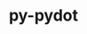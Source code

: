 ---
title: "py-pydot"
layout: cache
categories: [package, develop]
meta: {"versions": ["1.4.2"], "compilers": ["gcc@=11.3.0", "gcc@=7.3.1", "gcc@=7.5.0"], "oss": ["amzn2", "ubuntu18.04", "ubuntu22.04"], "platforms": ["linux"], "targets": ["ivybridge", "x86_64", "x86_64_v3"], "stacks": ["ml-linux-x86_64-cpu", "ml-linux-x86_64-cuda", "ml-linux-x86_64-rocm", "radiuss", "root"], "num_specs": 71, "num_specs_by_stack": {"root": 71, "radiuss": 3, "ml-linux-x86_64-rocm": 6, "ml-linux-x86_64-cpu": 6, "ml-linux-x86_64-cuda": 6}}
spec_details: [{"hash": "cyhyk6cjzl2nfisxm6dg4s7g4mbbtghm", "compiler": "gcc@=7.3.1", "versions": ["1.4.2"], "os": "amzn2", "platform": "linux", "target": "ivybridge", "variants": ["build_system=python_pip"], "stacks": ["root"], "size": "-", "tarball": "https://binaries.spack.io/develop/build_cache/linux-amzn2-ivybridge/gcc-7.3.1/py-pydot-1.4.2/linux-amzn2-ivybridge-gcc-7.3.1-py-pydot-1.4.2-cyhyk6cjzl2nfisxm6dg4s7g4mbbtghm.spack"}, {"hash": "e7xnl5xcy4j7c6wqftouztrt4ol2k73k", "compiler": "gcc@=7.3.1", "versions": ["1.4.2"], "os": "amzn2", "platform": "linux", "target": "ivybridge", "variants": ["build_system=python_pip"], "stacks": ["root"], "size": "-", "tarball": "https://binaries.spack.io/develop/build_cache/linux-amzn2-ivybridge/gcc-7.3.1/py-pydot-1.4.2/linux-amzn2-ivybridge-gcc-7.3.1-py-pydot-1.4.2-e7xnl5xcy4j7c6wqftouztrt4ol2k73k.spack"}, {"hash": "vkbhvb2tblzshsz6xids3zancgfuubt6", "compiler": "gcc@=7.3.1", "versions": ["1.4.2"], "os": "amzn2", "platform": "linux", "target": "x86_64_v3", "variants": [], "stacks": ["root"], "size": "-", "tarball": "https://binaries.spack.io/develop/build_cache/linux-amzn2-x86_64_v3/gcc-7.3.1/py-pydot-1.4.2/linux-amzn2-x86_64_v3-gcc-7.3.1-py-pydot-1.4.2-vkbhvb2tblzshsz6xids3zancgfuubt6.spack"}, {"hash": "xp7rejbn4btxwraympsyjtu3qi52blc5", "compiler": "gcc@=7.3.1", "versions": ["1.4.2"], "os": "amzn2", "platform": "linux", "target": "x86_64_v3", "variants": ["build_system=python_pip"], "stacks": ["root"], "size": "-", "tarball": "https://binaries.spack.io/develop/build_cache/linux-amzn2-x86_64_v3/gcc-7.3.1/py-pydot-1.4.2/linux-amzn2-x86_64_v3-gcc-7.3.1-py-pydot-1.4.2-xp7rejbn4btxwraympsyjtu3qi52blc5.spack"}, {"hash": "pjuhpa4a5wv5u5ionwpweh6jgutfzpf2", "compiler": "gcc@=7.3.1", "versions": ["1.4.2"], "os": "amzn2", "platform": "linux", "target": "x86_64_v3", "variants": ["build_system=python_pip"], "stacks": ["root"], "size": "-", "tarball": "https://binaries.spack.io/develop/build_cache/linux-amzn2-x86_64_v3/gcc-7.3.1/py-pydot-1.4.2/linux-amzn2-x86_64_v3-gcc-7.3.1-py-pydot-1.4.2-pjuhpa4a5wv5u5ionwpweh6jgutfzpf2.spack"}, {"hash": "3pe6xc74yibfdhlae5te23ollj3mrra2", "compiler": "gcc@=7.3.1", "versions": ["1.4.2"], "os": "amzn2", "platform": "linux", "target": "x86_64_v3", "variants": [], "stacks": ["root"], "size": "-", "tarball": "https://binaries.spack.io/develop/build_cache/linux-amzn2-x86_64_v3/gcc-7.3.1/py-pydot-1.4.2/linux-amzn2-x86_64_v3-gcc-7.3.1-py-pydot-1.4.2-3pe6xc74yibfdhlae5te23ollj3mrra2.spack"}, {"hash": "3uj2z7c5ubix6pfjfgg6rjgdylrx456v", "compiler": "gcc@=7.5.0", "versions": ["1.4.2"], "os": "ubuntu18.04", "platform": "linux", "target": "x86_64", "variants": [], "stacks": ["root"], "size": "-", "tarball": "https://binaries.spack.io/develop/build_cache/linux-ubuntu18.04-x86_64/gcc-7.5.0/py-pydot-1.4.2/linux-ubuntu18.04-x86_64-gcc-7.5.0-py-pydot-1.4.2-3uj2z7c5ubix6pfjfgg6rjgdylrx456v.spack"}, {"hash": "7vnqdr5yzdjrhlpbxpccwuifw6lgy44g", "compiler": "gcc@=7.5.0", "versions": ["1.4.2"], "os": "ubuntu18.04", "platform": "linux", "target": "x86_64", "variants": [], "stacks": ["root"], "size": "-", "tarball": "https://binaries.spack.io/develop/build_cache/linux-ubuntu18.04-x86_64/gcc-7.5.0/py-pydot-1.4.2/linux-ubuntu18.04-x86_64-gcc-7.5.0-py-pydot-1.4.2-7vnqdr5yzdjrhlpbxpccwuifw6lgy44g.spack"}, {"hash": "ykzzzfsqrtyrlxviszwzbhhwqhqlwhra", "compiler": "gcc@=7.5.0", "versions": ["1.4.2"], "os": "ubuntu18.04", "platform": "linux", "target": "x86_64", "variants": [], "stacks": ["root"], "size": "-", "tarball": "https://binaries.spack.io/develop/build_cache/linux-ubuntu18.04-x86_64/gcc-7.5.0/py-pydot-1.4.2/linux-ubuntu18.04-x86_64-gcc-7.5.0-py-pydot-1.4.2-ykzzzfsqrtyrlxviszwzbhhwqhqlwhra.spack"}, {"hash": "i72l7s7ktpkz22mahbgnwss5lx56hzvx", "compiler": "gcc@=7.5.0", "versions": ["1.4.2"], "os": "ubuntu18.04", "platform": "linux", "target": "x86_64", "variants": ["build_system=python_pip"], "stacks": ["root"], "size": "-", "tarball": "https://binaries.spack.io/develop/build_cache/linux-ubuntu18.04-x86_64/gcc-7.5.0/py-pydot-1.4.2/linux-ubuntu18.04-x86_64-gcc-7.5.0-py-pydot-1.4.2-i72l7s7ktpkz22mahbgnwss5lx56hzvx.spack"}, {"hash": "saxwtf3zcagveww2qnjpkbsaxv2rbljj", "compiler": "gcc@=7.5.0", "versions": ["1.4.2"], "os": "ubuntu18.04", "platform": "linux", "target": "x86_64", "variants": [], "stacks": ["root"], "size": "-", "tarball": "https://binaries.spack.io/develop/build_cache/linux-ubuntu18.04-x86_64/gcc-7.5.0/py-pydot-1.4.2/linux-ubuntu18.04-x86_64-gcc-7.5.0-py-pydot-1.4.2-saxwtf3zcagveww2qnjpkbsaxv2rbljj.spack"}, {"hash": "xh23fu2txebbn3dg7cnq6lzjnqykm65e", "compiler": "gcc@=7.5.0", "versions": ["1.4.2"], "os": "ubuntu18.04", "platform": "linux", "target": "x86_64", "variants": [], "stacks": ["root"], "size": "-", "tarball": "https://binaries.spack.io/develop/build_cache/linux-ubuntu18.04-x86_64/gcc-7.5.0/py-pydot-1.4.2/linux-ubuntu18.04-x86_64-gcc-7.5.0-py-pydot-1.4.2-xh23fu2txebbn3dg7cnq6lzjnqykm65e.spack"}, {"hash": "cuwdchoabtm4byqi5qvaglke6ckcfpqw", "compiler": "gcc@=7.5.0", "versions": ["1.4.2"], "os": "ubuntu18.04", "platform": "linux", "target": "x86_64", "variants": ["build_system=python_pip"], "stacks": ["root"], "size": "-", "tarball": "https://binaries.spack.io/develop/build_cache/linux-ubuntu18.04-x86_64/gcc-7.5.0/py-pydot-1.4.2/linux-ubuntu18.04-x86_64-gcc-7.5.0-py-pydot-1.4.2-cuwdchoabtm4byqi5qvaglke6ckcfpqw.spack"}, {"hash": "tcp4bhtk6lagkiylywhsdeiulnh3oxbs", "compiler": "gcc@=7.5.0", "versions": ["1.4.2"], "os": "ubuntu18.04", "platform": "linux", "target": "x86_64", "variants": [], "stacks": ["root"], "size": "-", "tarball": "https://binaries.spack.io/develop/build_cache/linux-ubuntu18.04-x86_64/gcc-7.5.0/py-pydot-1.4.2/linux-ubuntu18.04-x86_64-gcc-7.5.0-py-pydot-1.4.2-tcp4bhtk6lagkiylywhsdeiulnh3oxbs.spack"}, {"hash": "jmi4x7netjnqwqh2kmfxuqvtytewzhvw", "compiler": "gcc@=7.5.0", "versions": ["1.4.2"], "os": "ubuntu18.04", "platform": "linux", "target": "x86_64", "variants": [], "stacks": ["root"], "size": "-", "tarball": "https://binaries.spack.io/develop/build_cache/linux-ubuntu18.04-x86_64/gcc-7.5.0/py-pydot-1.4.2/linux-ubuntu18.04-x86_64-gcc-7.5.0-py-pydot-1.4.2-jmi4x7netjnqwqh2kmfxuqvtytewzhvw.spack"}, {"hash": "d2hm3s3ttzcfhvdr7cpnqo7m7pgwp3kv", "compiler": "gcc@=7.5.0", "versions": ["1.4.2"], "os": "ubuntu18.04", "platform": "linux", "target": "x86_64", "variants": [], "stacks": ["root"], "size": "-", "tarball": "https://binaries.spack.io/develop/build_cache/linux-ubuntu18.04-x86_64/gcc-7.5.0/py-pydot-1.4.2/linux-ubuntu18.04-x86_64-gcc-7.5.0-py-pydot-1.4.2-d2hm3s3ttzcfhvdr7cpnqo7m7pgwp3kv.spack"}, {"hash": "knfvzj3koaycomcsbff4y5zh2a3hysi3", "compiler": "gcc@=7.5.0", "versions": ["1.4.2"], "os": "ubuntu18.04", "platform": "linux", "target": "x86_64", "variants": [], "stacks": ["root"], "size": "-", "tarball": "https://binaries.spack.io/develop/build_cache/linux-ubuntu18.04-x86_64/gcc-7.5.0/py-pydot-1.4.2/linux-ubuntu18.04-x86_64-gcc-7.5.0-py-pydot-1.4.2-knfvzj3koaycomcsbff4y5zh2a3hysi3.spack"}, {"hash": "xgtms6qvbs7nkjfbfkwjoodq5skvqubd", "compiler": "gcc@=7.5.0", "versions": ["1.4.2"], "os": "ubuntu18.04", "platform": "linux", "target": "x86_64", "variants": [], "stacks": ["root"], "size": "-", "tarball": "https://binaries.spack.io/develop/build_cache/linux-ubuntu18.04-x86_64/gcc-7.5.0/py-pydot-1.4.2/linux-ubuntu18.04-x86_64-gcc-7.5.0-py-pydot-1.4.2-xgtms6qvbs7nkjfbfkwjoodq5skvqubd.spack"}, {"hash": "3owy3cx44lop6q6omodr6lxt6knsy3ng", "compiler": "gcc@=7.5.0", "versions": ["1.4.2"], "os": "ubuntu18.04", "platform": "linux", "target": "x86_64", "variants": [], "stacks": ["root"], "size": "-", "tarball": "https://binaries.spack.io/develop/build_cache/linux-ubuntu18.04-x86_64/gcc-7.5.0/py-pydot-1.4.2/linux-ubuntu18.04-x86_64-gcc-7.5.0-py-pydot-1.4.2-3owy3cx44lop6q6omodr6lxt6knsy3ng.spack"}, {"hash": "t2gvevbgqwk4tifxn4zvh3m7opr4yclr", "compiler": "gcc@=7.5.0", "versions": ["1.4.2"], "os": "ubuntu18.04", "platform": "linux", "target": "x86_64", "variants": [], "stacks": ["root"], "size": "-", "tarball": "https://binaries.spack.io/develop/build_cache/linux-ubuntu18.04-x86_64/gcc-7.5.0/py-pydot-1.4.2/linux-ubuntu18.04-x86_64-gcc-7.5.0-py-pydot-1.4.2-t2gvevbgqwk4tifxn4zvh3m7opr4yclr.spack"}, {"hash": "dd4alnb4mstekes7xhnuurhhinxj2lws", "compiler": "gcc@=7.5.0", "versions": ["1.4.2"], "os": "ubuntu18.04", "platform": "linux", "target": "x86_64", "variants": ["build_system=python_pip"], "stacks": ["root"], "size": "-", "tarball": "https://binaries.spack.io/develop/build_cache/linux-ubuntu18.04-x86_64/gcc-7.5.0/py-pydot-1.4.2/linux-ubuntu18.04-x86_64-gcc-7.5.0-py-pydot-1.4.2-dd4alnb4mstekes7xhnuurhhinxj2lws.spack"}, {"hash": "bkrabefpmnl3lwozejfwlsf2yumltvsk", "compiler": "gcc@=7.5.0", "versions": ["1.4.2"], "os": "ubuntu18.04", "platform": "linux", "target": "x86_64", "variants": [], "stacks": ["root"], "size": "-", "tarball": "https://binaries.spack.io/develop/build_cache/linux-ubuntu18.04-x86_64/gcc-7.5.0/py-pydot-1.4.2/linux-ubuntu18.04-x86_64-gcc-7.5.0-py-pydot-1.4.2-bkrabefpmnl3lwozejfwlsf2yumltvsk.spack"}, {"hash": "af6l2hxpt7yhuijuvcqzjywjlraob73j", "compiler": "gcc@=7.5.0", "versions": ["1.4.2"], "os": "ubuntu18.04", "platform": "linux", "target": "x86_64", "variants": ["build_system=python_pip"], "stacks": ["root"], "size": "-", "tarball": "https://binaries.spack.io/develop/build_cache/linux-ubuntu18.04-x86_64/gcc-7.5.0/py-pydot-1.4.2/linux-ubuntu18.04-x86_64-gcc-7.5.0-py-pydot-1.4.2-af6l2hxpt7yhuijuvcqzjywjlraob73j.spack"}, {"hash": "m2qotmuitltlftkdcmbfpnpp2kothvl5", "compiler": "gcc@=7.5.0", "versions": ["1.4.2"], "os": "ubuntu18.04", "platform": "linux", "target": "x86_64", "variants": [], "stacks": ["root"], "size": "-", "tarball": "https://binaries.spack.io/develop/build_cache/linux-ubuntu18.04-x86_64/gcc-7.5.0/py-pydot-1.4.2/linux-ubuntu18.04-x86_64-gcc-7.5.0-py-pydot-1.4.2-m2qotmuitltlftkdcmbfpnpp2kothvl5.spack"}, {"hash": "i6fxhclwkyu6e6zsva43s7g643aifztp", "compiler": "gcc@=7.5.0", "versions": ["1.4.2"], "os": "ubuntu18.04", "platform": "linux", "target": "x86_64", "variants": [], "stacks": ["root"], "size": "-", "tarball": "https://binaries.spack.io/develop/build_cache/linux-ubuntu18.04-x86_64/gcc-7.5.0/py-pydot-1.4.2/linux-ubuntu18.04-x86_64-gcc-7.5.0-py-pydot-1.4.2-i6fxhclwkyu6e6zsva43s7g643aifztp.spack"}, {"hash": "tytoud2jgkvnycbscjxkkjtdcmghrssn", "compiler": "gcc@=7.5.0", "versions": ["1.4.2"], "os": "ubuntu18.04", "platform": "linux", "target": "x86_64", "variants": [], "stacks": ["root"], "size": "-", "tarball": "https://binaries.spack.io/develop/build_cache/linux-ubuntu18.04-x86_64/gcc-7.5.0/py-pydot-1.4.2/linux-ubuntu18.04-x86_64-gcc-7.5.0-py-pydot-1.4.2-tytoud2jgkvnycbscjxkkjtdcmghrssn.spack"}, {"hash": "x3t54fp6qxphnwotnapik7j2xrxtvswp", "compiler": "gcc@=7.5.0", "versions": ["1.4.2"], "os": "ubuntu18.04", "platform": "linux", "target": "x86_64", "variants": [], "stacks": ["root"], "size": "-", "tarball": "https://binaries.spack.io/develop/build_cache/linux-ubuntu18.04-x86_64/gcc-7.5.0/py-pydot-1.4.2/linux-ubuntu18.04-x86_64-gcc-7.5.0-py-pydot-1.4.2-x3t54fp6qxphnwotnapik7j2xrxtvswp.spack"}, {"hash": "b3q4dinobwwrn24acjofc6jcqpsxovbt", "compiler": "gcc@=7.5.0", "versions": ["1.4.2"], "os": "ubuntu18.04", "platform": "linux", "target": "x86_64", "variants": [], "stacks": ["root"], "size": "-", "tarball": "https://binaries.spack.io/develop/build_cache/linux-ubuntu18.04-x86_64/gcc-7.5.0/py-pydot-1.4.2/linux-ubuntu18.04-x86_64-gcc-7.5.0-py-pydot-1.4.2-b3q4dinobwwrn24acjofc6jcqpsxovbt.spack"}, {"hash": "wpbwy2bhhnascq5shkiwujfn6wld3hg4", "compiler": "gcc@=7.5.0", "versions": ["1.4.2"], "os": "ubuntu18.04", "platform": "linux", "target": "x86_64", "variants": [], "stacks": ["root"], "size": "-", "tarball": "https://binaries.spack.io/develop/build_cache/linux-ubuntu18.04-x86_64/gcc-7.5.0/py-pydot-1.4.2/linux-ubuntu18.04-x86_64-gcc-7.5.0-py-pydot-1.4.2-wpbwy2bhhnascq5shkiwujfn6wld3hg4.spack"}, {"hash": "gmkvynqe42a6ae7ytk7qjwhrxvy7du7m", "compiler": "gcc@=7.5.0", "versions": ["1.4.2"], "os": "ubuntu18.04", "platform": "linux", "target": "x86_64", "variants": [], "stacks": ["root"], "size": "-", "tarball": "https://binaries.spack.io/develop/build_cache/linux-ubuntu18.04-x86_64/gcc-7.5.0/py-pydot-1.4.2/linux-ubuntu18.04-x86_64-gcc-7.5.0-py-pydot-1.4.2-gmkvynqe42a6ae7ytk7qjwhrxvy7du7m.spack"}, {"hash": "ug2eowxmrzjko6acrhe4w24tqpffw65y", "compiler": "gcc@=7.5.0", "versions": ["1.4.2"], "os": "ubuntu18.04", "platform": "linux", "target": "x86_64", "variants": [], "stacks": ["root"], "size": "-", "tarball": "https://binaries.spack.io/develop/build_cache/linux-ubuntu18.04-x86_64/gcc-7.5.0/py-pydot-1.4.2/linux-ubuntu18.04-x86_64-gcc-7.5.0-py-pydot-1.4.2-ug2eowxmrzjko6acrhe4w24tqpffw65y.spack"}, {"hash": "khhhnw45wvkxokdnc6vga74h6g4szmwk", "compiler": "gcc@=7.5.0", "versions": ["1.4.2"], "os": "ubuntu18.04", "platform": "linux", "target": "x86_64", "variants": [], "stacks": ["root"], "size": "-", "tarball": "https://binaries.spack.io/develop/build_cache/linux-ubuntu18.04-x86_64/gcc-7.5.0/py-pydot-1.4.2/linux-ubuntu18.04-x86_64-gcc-7.5.0-py-pydot-1.4.2-khhhnw45wvkxokdnc6vga74h6g4szmwk.spack"}, {"hash": "exdkirsk4exlbnq2giiex2qpusfgovzq", "compiler": "gcc@=7.5.0", "versions": ["1.4.2"], "os": "ubuntu18.04", "platform": "linux", "target": "x86_64", "variants": [], "stacks": ["root"], "size": "-", "tarball": "https://binaries.spack.io/develop/build_cache/linux-ubuntu18.04-x86_64/gcc-7.5.0/py-pydot-1.4.2/linux-ubuntu18.04-x86_64-gcc-7.5.0-py-pydot-1.4.2-exdkirsk4exlbnq2giiex2qpusfgovzq.spack"}, {"hash": "zsjtzhd5n764vohsj4pkzbargg277r4f", "compiler": "gcc@=7.5.0", "versions": ["1.4.2"], "os": "ubuntu18.04", "platform": "linux", "target": "x86_64", "variants": ["build_system=python_pip"], "stacks": ["root"], "size": "-", "tarball": "https://binaries.spack.io/develop/build_cache/linux-ubuntu18.04-x86_64/gcc-7.5.0/py-pydot-1.4.2/linux-ubuntu18.04-x86_64-gcc-7.5.0-py-pydot-1.4.2-zsjtzhd5n764vohsj4pkzbargg277r4f.spack"}, {"hash": "ifqnitzly76vh6o2mozs2pedbm7ttu4v", "compiler": "gcc@=7.5.0", "versions": ["1.4.2"], "os": "ubuntu18.04", "platform": "linux", "target": "x86_64", "variants": [], "stacks": ["root"], "size": "-", "tarball": "https://binaries.spack.io/develop/build_cache/linux-ubuntu18.04-x86_64/gcc-7.5.0/py-pydot-1.4.2/linux-ubuntu18.04-x86_64-gcc-7.5.0-py-pydot-1.4.2-ifqnitzly76vh6o2mozs2pedbm7ttu4v.spack"}, {"hash": "cpvd4xzcmubdygfetanh5idkc5pdqjw7", "compiler": "gcc@=7.5.0", "versions": ["1.4.2"], "os": "ubuntu18.04", "platform": "linux", "target": "x86_64", "variants": [], "stacks": ["root"], "size": "-", "tarball": "https://binaries.spack.io/develop/build_cache/linux-ubuntu18.04-x86_64/gcc-7.5.0/py-pydot-1.4.2/linux-ubuntu18.04-x86_64-gcc-7.5.0-py-pydot-1.4.2-cpvd4xzcmubdygfetanh5idkc5pdqjw7.spack"}, {"hash": "vps5tstpp2a3fvaohfysdl4l5fqhlnmg", "compiler": "gcc@=7.5.0", "versions": ["1.4.2"], "os": "ubuntu18.04", "platform": "linux", "target": "x86_64", "variants": [], "stacks": ["root"], "size": "-", "tarball": "https://binaries.spack.io/develop/build_cache/linux-ubuntu18.04-x86_64/gcc-7.5.0/py-pydot-1.4.2/linux-ubuntu18.04-x86_64-gcc-7.5.0-py-pydot-1.4.2-vps5tstpp2a3fvaohfysdl4l5fqhlnmg.spack"}, {"hash": "q253ogna726btvqsx5waq7mpdwtkzzwc", "compiler": "gcc@=7.5.0", "versions": ["1.4.2"], "os": "ubuntu18.04", "platform": "linux", "target": "x86_64", "variants": [], "stacks": ["root"], "size": "-", "tarball": "https://binaries.spack.io/develop/build_cache/linux-ubuntu18.04-x86_64/gcc-7.5.0/py-pydot-1.4.2/linux-ubuntu18.04-x86_64-gcc-7.5.0-py-pydot-1.4.2-q253ogna726btvqsx5waq7mpdwtkzzwc.spack"}, {"hash": "ujuytknajdm76ouoyads2fmeg5nrk4jw", "compiler": "gcc@=7.5.0", "versions": ["1.4.2"], "os": "ubuntu18.04", "platform": "linux", "target": "x86_64", "variants": [], "stacks": ["root"], "size": "-", "tarball": "https://binaries.spack.io/develop/build_cache/linux-ubuntu18.04-x86_64/gcc-7.5.0/py-pydot-1.4.2/linux-ubuntu18.04-x86_64-gcc-7.5.0-py-pydot-1.4.2-ujuytknajdm76ouoyads2fmeg5nrk4jw.spack"}, {"hash": "rdud4y44vdlgxzckpw2qozceyidirk3p", "compiler": "gcc@=7.5.0", "versions": ["1.4.2"], "os": "ubuntu18.04", "platform": "linux", "target": "x86_64", "variants": [], "stacks": ["root"], "size": "-", "tarball": "https://binaries.spack.io/develop/build_cache/linux-ubuntu18.04-x86_64/gcc-7.5.0/py-pydot-1.4.2/linux-ubuntu18.04-x86_64-gcc-7.5.0-py-pydot-1.4.2-rdud4y44vdlgxzckpw2qozceyidirk3p.spack"}, {"hash": "xtljtrif2jgsy4rhudrz7osqxxgpotn7", "compiler": "gcc@=7.5.0", "versions": ["1.4.2"], "os": "ubuntu18.04", "platform": "linux", "target": "x86_64", "variants": ["build_system=python_pip"], "stacks": ["root"], "size": "-", "tarball": "https://binaries.spack.io/develop/build_cache/linux-ubuntu18.04-x86_64/gcc-7.5.0/py-pydot-1.4.2/linux-ubuntu18.04-x86_64-gcc-7.5.0-py-pydot-1.4.2-xtljtrif2jgsy4rhudrz7osqxxgpotn7.spack"}, {"hash": "573ldtq57yxsldyv3dc7mooq7ddgeia7", "compiler": "gcc@=7.5.0", "versions": ["1.4.2"], "os": "ubuntu18.04", "platform": "linux", "target": "x86_64", "variants": [], "stacks": ["root"], "size": "-", "tarball": "https://binaries.spack.io/develop/build_cache/linux-ubuntu18.04-x86_64/gcc-7.5.0/py-pydot-1.4.2/linux-ubuntu18.04-x86_64-gcc-7.5.0-py-pydot-1.4.2-573ldtq57yxsldyv3dc7mooq7ddgeia7.spack"}, {"hash": "6ggjlpggkh5v3t666fcwyuzttyomof6c", "compiler": "gcc@=7.5.0", "versions": ["1.4.2"], "os": "ubuntu18.04", "platform": "linux", "target": "x86_64", "variants": [], "stacks": ["root"], "size": "-", "tarball": "https://binaries.spack.io/develop/build_cache/linux-ubuntu18.04-x86_64/gcc-7.5.0/py-pydot-1.4.2/linux-ubuntu18.04-x86_64-gcc-7.5.0-py-pydot-1.4.2-6ggjlpggkh5v3t666fcwyuzttyomof6c.spack"}, {"hash": "pksammnlr72iope67adu6znznqf2eym5", "compiler": "gcc@=7.5.0", "versions": ["1.4.2"], "os": "ubuntu18.04", "platform": "linux", "target": "x86_64", "variants": [], "stacks": ["root"], "size": "-", "tarball": "https://binaries.spack.io/develop/build_cache/linux-ubuntu18.04-x86_64/gcc-7.5.0/py-pydot-1.4.2/linux-ubuntu18.04-x86_64-gcc-7.5.0-py-pydot-1.4.2-pksammnlr72iope67adu6znznqf2eym5.spack"}, {"hash": "3kucpqdyiciga7os4yznft65f3hw7fsr", "compiler": "gcc@=7.5.0", "versions": ["1.4.2"], "os": "ubuntu18.04", "platform": "linux", "target": "x86_64_v3", "variants": ["build_system=python_pip"], "stacks": ["radiuss", "root"], "size": "-", "tarball": "https://binaries.spack.io/develop/build_cache/linux-ubuntu18.04-x86_64_v3/gcc-7.5.0/py-pydot-1.4.2/linux-ubuntu18.04-x86_64_v3-gcc-7.5.0-py-pydot-1.4.2-3kucpqdyiciga7os4yznft65f3hw7fsr.spack"}, {"hash": "nqry7cwrfv6khjqykisqln2qgxsk5wah", "compiler": "gcc@=7.5.0", "versions": ["1.4.2"], "os": "ubuntu18.04", "platform": "linux", "target": "x86_64_v3", "variants": ["build_system=python_pip"], "stacks": ["root"], "size": "-", "tarball": "https://binaries.spack.io/develop/build_cache/linux-ubuntu18.04-x86_64_v3/gcc-7.5.0/py-pydot-1.4.2/linux-ubuntu18.04-x86_64_v3-gcc-7.5.0-py-pydot-1.4.2-nqry7cwrfv6khjqykisqln2qgxsk5wah.spack"}, {"hash": "kn3pr2oeyxx5aldt3fuhz6qql2mqmzc7", "compiler": "gcc@=7.5.0", "versions": ["1.4.2"], "os": "ubuntu18.04", "platform": "linux", "target": "x86_64_v3", "variants": ["build_system=python_pip"], "stacks": ["root"], "size": "-", "tarball": "https://binaries.spack.io/develop/build_cache/linux-ubuntu18.04-x86_64_v3/gcc-7.5.0/py-pydot-1.4.2/linux-ubuntu18.04-x86_64_v3-gcc-7.5.0-py-pydot-1.4.2-kn3pr2oeyxx5aldt3fuhz6qql2mqmzc7.spack"}, {"hash": "775wfajzjka7bn7oy3mkxxpb7nssarv6", "compiler": "gcc@=7.5.0", "versions": ["1.4.2"], "os": "ubuntu18.04", "platform": "linux", "target": "x86_64_v3", "variants": ["build_system=python_pip"], "stacks": ["root"], "size": "-", "tarball": "https://binaries.spack.io/develop/build_cache/linux-ubuntu18.04-x86_64_v3/gcc-7.5.0/py-pydot-1.4.2/linux-ubuntu18.04-x86_64_v3-gcc-7.5.0-py-pydot-1.4.2-775wfajzjka7bn7oy3mkxxpb7nssarv6.spack"}, {"hash": "pxjix5xedpcj5kqgxadyxbfbohrklcli", "compiler": "gcc@=7.5.0", "versions": ["1.4.2"], "os": "ubuntu18.04", "platform": "linux", "target": "x86_64_v3", "variants": ["build_system=python_pip"], "stacks": ["root"], "size": "-", "tarball": "https://binaries.spack.io/develop/build_cache/linux-ubuntu18.04-x86_64_v3/gcc-7.5.0/py-pydot-1.4.2/linux-ubuntu18.04-x86_64_v3-gcc-7.5.0-py-pydot-1.4.2-pxjix5xedpcj5kqgxadyxbfbohrklcli.spack"}, {"hash": "fdj4nvxs3nvcwolho3wrjwqiadbcpqkl", "compiler": "gcc@=7.5.0", "versions": ["1.4.2"], "os": "ubuntu18.04", "platform": "linux", "target": "x86_64_v3", "variants": ["build_system=python_pip"], "stacks": ["root"], "size": "-", "tarball": "https://binaries.spack.io/develop/build_cache/linux-ubuntu18.04-x86_64_v3/gcc-7.5.0/py-pydot-1.4.2/linux-ubuntu18.04-x86_64_v3-gcc-7.5.0-py-pydot-1.4.2-fdj4nvxs3nvcwolho3wrjwqiadbcpqkl.spack"}, {"hash": "xwoxwcys7jwnirctps4d5vz4srevqq2h", "compiler": "gcc@=7.5.0", "versions": ["1.4.2"], "os": "ubuntu18.04", "platform": "linux", "target": "x86_64_v3", "variants": ["build_system=python_pip"], "stacks": ["radiuss", "root"], "size": "-", "tarball": "https://binaries.spack.io/develop/build_cache/linux-ubuntu18.04-x86_64_v3/gcc-7.5.0/py-pydot-1.4.2/linux-ubuntu18.04-x86_64_v3-gcc-7.5.0-py-pydot-1.4.2-xwoxwcys7jwnirctps4d5vz4srevqq2h.spack"}, {"hash": "kot7jmfsqn5zx3rj4qr5qly22mfkejt7", "compiler": "gcc@=7.5.0", "versions": ["1.4.2"], "os": "ubuntu18.04", "platform": "linux", "target": "x86_64_v3", "variants": ["build_system=python_pip"], "stacks": ["root"], "size": "-", "tarball": "https://binaries.spack.io/develop/build_cache/linux-ubuntu18.04-x86_64_v3/gcc-7.5.0/py-pydot-1.4.2/linux-ubuntu18.04-x86_64_v3-gcc-7.5.0-py-pydot-1.4.2-kot7jmfsqn5zx3rj4qr5qly22mfkejt7.spack"}, {"hash": "h7efl7on3p7sivlu7h5nbfnqtjbm52ss", "compiler": "gcc@=7.5.0", "versions": ["1.4.2"], "os": "ubuntu18.04", "platform": "linux", "target": "x86_64_v3", "variants": ["build_system=python_pip"], "stacks": ["root"], "size": "-", "tarball": "https://binaries.spack.io/develop/build_cache/linux-ubuntu18.04-x86_64_v3/gcc-7.5.0/py-pydot-1.4.2/linux-ubuntu18.04-x86_64_v3-gcc-7.5.0-py-pydot-1.4.2-h7efl7on3p7sivlu7h5nbfnqtjbm52ss.spack"}, {"hash": "kkvldh4rluwfkzghja2qhqphc5qhs4q7", "compiler": "gcc@=7.5.0", "versions": ["1.4.2"], "os": "ubuntu18.04", "platform": "linux", "target": "x86_64_v3", "variants": ["build_system=python_pip"], "stacks": ["root"], "size": "-", "tarball": "https://binaries.spack.io/develop/build_cache/linux-ubuntu18.04-x86_64_v3/gcc-7.5.0/py-pydot-1.4.2/linux-ubuntu18.04-x86_64_v3-gcc-7.5.0-py-pydot-1.4.2-kkvldh4rluwfkzghja2qhqphc5qhs4q7.spack"}, {"hash": "cogcfz7x5qim5odjjfdw2wqniqu4ggrl", "compiler": "gcc@=7.5.0", "versions": ["1.4.2"], "os": "ubuntu18.04", "platform": "linux", "target": "x86_64_v3", "variants": ["build_system=python_pip"], "stacks": ["root"], "size": "-", "tarball": "https://binaries.spack.io/develop/build_cache/linux-ubuntu18.04-x86_64_v3/gcc-7.5.0/py-pydot-1.4.2/linux-ubuntu18.04-x86_64_v3-gcc-7.5.0-py-pydot-1.4.2-cogcfz7x5qim5odjjfdw2wqniqu4ggrl.spack"}, {"hash": "4enrv6yzv4gzxsgwvf6ayvnyeolj35ne", "compiler": "gcc@=7.5.0", "versions": ["1.4.2"], "os": "ubuntu18.04", "platform": "linux", "target": "x86_64_v3", "variants": ["build_system=python_pip"], "stacks": ["radiuss", "root"], "size": "-", "tarball": "https://binaries.spack.io/develop/build_cache/linux-ubuntu18.04-x86_64_v3/gcc-7.5.0/py-pydot-1.4.2/linux-ubuntu18.04-x86_64_v3-gcc-7.5.0-py-pydot-1.4.2-4enrv6yzv4gzxsgwvf6ayvnyeolj35ne.spack"}, {"hash": "5od2tkpavm3xxg3cvh36hltaukbejilq", "compiler": "gcc@=11.3.0", "versions": ["1.4.2"], "os": "ubuntu22.04", "platform": "linux", "target": "x86_64_v3", "variants": ["build_system=python_pip"], "stacks": ["ml-linux-x86_64-rocm", "ml-linux-x86_64-cpu", "ml-linux-x86_64-cuda", "root"], "size": "-", "tarball": "https://binaries.spack.io/develop/build_cache/linux-ubuntu22.04-x86_64_v3/gcc-11.3.0/py-pydot-1.4.2/linux-ubuntu22.04-x86_64_v3-gcc-11.3.0-py-pydot-1.4.2-5od2tkpavm3xxg3cvh36hltaukbejilq.spack"}, {"hash": "xevt2w4wsydexb2iwkwhs5hstxxlace5", "compiler": "gcc@=11.3.0", "versions": ["1.4.2"], "os": "ubuntu22.04", "platform": "linux", "target": "x86_64_v3", "variants": ["build_system=python_pip"], "stacks": ["root"], "size": "-", "tarball": "https://binaries.spack.io/develop/build_cache/linux-ubuntu22.04-x86_64_v3/gcc-11.3.0/py-pydot-1.4.2/linux-ubuntu22.04-x86_64_v3-gcc-11.3.0-py-pydot-1.4.2-xevt2w4wsydexb2iwkwhs5hstxxlace5.spack"}, {"hash": "qkwuj35azq7m4mhwhbe3ecgiqgvydmxw", "compiler": "gcc@=11.3.0", "versions": ["1.4.2"], "os": "ubuntu22.04", "platform": "linux", "target": "x86_64_v3", "variants": ["build_system=python_pip"], "stacks": ["root"], "size": "-", "tarball": "https://binaries.spack.io/develop/build_cache/linux-ubuntu22.04-x86_64_v3/gcc-11.3.0/py-pydot-1.4.2/linux-ubuntu22.04-x86_64_v3-gcc-11.3.0-py-pydot-1.4.2-qkwuj35azq7m4mhwhbe3ecgiqgvydmxw.spack"}, {"hash": "mw5je42olfmqgql4d6dtvydicjr37cmx", "compiler": "gcc@=11.3.0", "versions": ["1.4.2"], "os": "ubuntu22.04", "platform": "linux", "target": "x86_64_v3", "variants": ["build_system=python_pip"], "stacks": ["root"], "size": "-", "tarball": "https://binaries.spack.io/develop/build_cache/linux-ubuntu22.04-x86_64_v3/gcc-11.3.0/py-pydot-1.4.2/linux-ubuntu22.04-x86_64_v3-gcc-11.3.0-py-pydot-1.4.2-mw5je42olfmqgql4d6dtvydicjr37cmx.spack"}, {"hash": "hboya2vtiezi74prxj5f6f3lpw2gx5m3", "compiler": "gcc@=11.3.0", "versions": ["1.4.2"], "os": "ubuntu22.04", "platform": "linux", "target": "x86_64_v3", "variants": ["build_system=python_pip"], "stacks": ["root"], "size": "-", "tarball": "https://binaries.spack.io/develop/build_cache/linux-ubuntu22.04-x86_64_v3/gcc-11.3.0/py-pydot-1.4.2/linux-ubuntu22.04-x86_64_v3-gcc-11.3.0-py-pydot-1.4.2-hboya2vtiezi74prxj5f6f3lpw2gx5m3.spack"}, {"hash": "ikfrxhajuh4qfqkcigv4a7b2sifz363t", "compiler": "gcc@=11.3.0", "versions": ["1.4.2"], "os": "ubuntu22.04", "platform": "linux", "target": "x86_64_v3", "variants": ["build_system=python_pip"], "stacks": ["ml-linux-x86_64-rocm", "ml-linux-x86_64-cpu", "ml-linux-x86_64-cuda", "root"], "size": "-", "tarball": "https://binaries.spack.io/develop/build_cache/linux-ubuntu22.04-x86_64_v3/gcc-11.3.0/py-pydot-1.4.2/linux-ubuntu22.04-x86_64_v3-gcc-11.3.0-py-pydot-1.4.2-ikfrxhajuh4qfqkcigv4a7b2sifz363t.spack"}, {"hash": "czcthuh3fj5uhzlh6cpuuvkql5f5s7ys", "compiler": "gcc@=11.3.0", "versions": ["1.4.2"], "os": "ubuntu22.04", "platform": "linux", "target": "x86_64_v3", "variants": ["build_system=python_pip"], "stacks": ["root"], "size": "-", "tarball": "https://binaries.spack.io/develop/build_cache/linux-ubuntu22.04-x86_64_v3/gcc-11.3.0/py-pydot-1.4.2/linux-ubuntu22.04-x86_64_v3-gcc-11.3.0-py-pydot-1.4.2-czcthuh3fj5uhzlh6cpuuvkql5f5s7ys.spack"}, {"hash": "rqxr7xtsnmzwevd3s5aq5xknf3o4c4xi", "compiler": "gcc@=11.3.0", "versions": ["1.4.2"], "os": "ubuntu22.04", "platform": "linux", "target": "x86_64_v3", "variants": ["build_system=python_pip"], "stacks": ["ml-linux-x86_64-rocm", "ml-linux-x86_64-cpu", "ml-linux-x86_64-cuda", "root"], "size": "-", "tarball": "https://binaries.spack.io/develop/build_cache/linux-ubuntu22.04-x86_64_v3/gcc-11.3.0/py-pydot-1.4.2/linux-ubuntu22.04-x86_64_v3-gcc-11.3.0-py-pydot-1.4.2-rqxr7xtsnmzwevd3s5aq5xknf3o4c4xi.spack"}, {"hash": "ckhhiwl5xbg24mc3fwxgo4wzfzcuiwcq", "compiler": "gcc@=11.3.0", "versions": ["1.4.2"], "os": "ubuntu22.04", "platform": "linux", "target": "x86_64_v3", "variants": ["build_system=python_pip"], "stacks": ["root"], "size": "-", "tarball": "https://binaries.spack.io/develop/build_cache/linux-ubuntu22.04-x86_64_v3/gcc-11.3.0/py-pydot-1.4.2/linux-ubuntu22.04-x86_64_v3-gcc-11.3.0-py-pydot-1.4.2-ckhhiwl5xbg24mc3fwxgo4wzfzcuiwcq.spack"}, {"hash": "s2qkvzh6nvwlwxfmwhuwul7pz4d5eegg", "compiler": "gcc@=11.3.0", "versions": ["1.4.2"], "os": "ubuntu22.04", "platform": "linux", "target": "x86_64_v3", "variants": ["build_system=python_pip"], "stacks": ["root"], "size": "-", "tarball": "https://binaries.spack.io/develop/build_cache/linux-ubuntu22.04-x86_64_v3/gcc-11.3.0/py-pydot-1.4.2/linux-ubuntu22.04-x86_64_v3-gcc-11.3.0-py-pydot-1.4.2-s2qkvzh6nvwlwxfmwhuwul7pz4d5eegg.spack"}, {"hash": "mbt3b2jpy2h5lf3mwpr3s4rj4s4qpw3e", "compiler": "gcc@=11.3.0", "versions": ["1.4.2"], "os": "ubuntu22.04", "platform": "linux", "target": "x86_64_v3", "variants": ["build_system=python_pip"], "stacks": ["root"], "size": "-", "tarball": "https://binaries.spack.io/develop/build_cache/linux-ubuntu22.04-x86_64_v3/gcc-11.3.0/py-pydot-1.4.2/linux-ubuntu22.04-x86_64_v3-gcc-11.3.0-py-pydot-1.4.2-mbt3b2jpy2h5lf3mwpr3s4rj4s4qpw3e.spack"}, {"hash": "bwoe7cmdvuqwpybivixbifg2z7msfhwh", "compiler": "gcc@=11.3.0", "versions": ["1.4.2"], "os": "ubuntu22.04", "platform": "linux", "target": "x86_64_v3", "variants": ["build_system=python_pip"], "stacks": ["ml-linux-x86_64-rocm", "ml-linux-x86_64-cpu", "ml-linux-x86_64-cuda", "root"], "size": "-", "tarball": "https://binaries.spack.io/develop/build_cache/linux-ubuntu22.04-x86_64_v3/gcc-11.3.0/py-pydot-1.4.2/linux-ubuntu22.04-x86_64_v3-gcc-11.3.0-py-pydot-1.4.2-bwoe7cmdvuqwpybivixbifg2z7msfhwh.spack"}, {"hash": "fraqwzmpoy7a23ylo2mpru2ihdlf4cii", "compiler": "gcc@=11.3.0", "versions": ["1.4.2"], "os": "ubuntu22.04", "platform": "linux", "target": "x86_64_v3", "variants": ["build_system=python_pip"], "stacks": ["root"], "size": "-", "tarball": "https://binaries.spack.io/develop/build_cache/linux-ubuntu22.04-x86_64_v3/gcc-11.3.0/py-pydot-1.4.2/linux-ubuntu22.04-x86_64_v3-gcc-11.3.0-py-pydot-1.4.2-fraqwzmpoy7a23ylo2mpru2ihdlf4cii.spack"}, {"hash": "mff6weslycrmtazmsylti2p275kyx3bi", "compiler": "gcc@=11.3.0", "versions": ["1.4.2"], "os": "ubuntu22.04", "platform": "linux", "target": "x86_64_v3", "variants": ["build_system=python_pip"], "stacks": ["ml-linux-x86_64-rocm", "ml-linux-x86_64-cpu", "ml-linux-x86_64-cuda", "root"], "size": "-", "tarball": "https://binaries.spack.io/develop/build_cache/linux-ubuntu22.04-x86_64_v3/gcc-11.3.0/py-pydot-1.4.2/linux-ubuntu22.04-x86_64_v3-gcc-11.3.0-py-pydot-1.4.2-mff6weslycrmtazmsylti2p275kyx3bi.spack"}, {"hash": "5cxiv3i6saoxeouihe54mqcpbom6kbzm", "compiler": "gcc@=11.3.0", "versions": ["1.4.2"], "os": "ubuntu22.04", "platform": "linux", "target": "x86_64_v3", "variants": ["build_system=python_pip"], "stacks": ["ml-linux-x86_64-rocm", "ml-linux-x86_64-cpu", "ml-linux-x86_64-cuda", "root"], "size": "-", "tarball": "https://binaries.spack.io/develop/build_cache/linux-ubuntu22.04-x86_64_v3/gcc-11.3.0/py-pydot-1.4.2/linux-ubuntu22.04-x86_64_v3-gcc-11.3.0-py-pydot-1.4.2-5cxiv3i6saoxeouihe54mqcpbom6kbzm.spack"}]
---